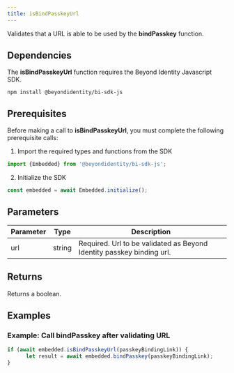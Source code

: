 ```yaml
---
title: isBindPasskeyUrl
---
```


Validates that a URL is able to be used by the **bindPasskey** function.  

## Dependencies
The **isBindPasskeyUrl** function requires the Beyond Identity Javascript SDK.
```
npm install @beyondidentity/bi-sdk-js
```
## Prerequisites
Before making a call to **isBindPasskeyUrl**, you must complete the following prerequisite calls:  

1. Import the required types and functions from the SDK
```javascript
import {Embedded} from '@beyondidentity/bi-sdk-js';
```  

2. Initialize the SDK
```javascript
const embedded = await Embedded.initialize();
```  

## Parameters
| Parameter | Type |Description|
|---|---|---|
|url| string| Required. Url to be validated as Beyond Identity passkey binding url.|

## Returns
Returns a boolean.

## Examples
### Example: Call **bindPasskey** after validating URL
```javascript
if (await embedded.isBindPasskeyUrl(passkeyBindingLink)) {
      let result = await embedded.bindPasskey(passkeyBindingLink);
}
```